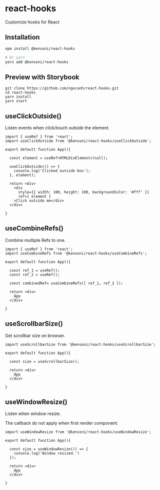 # react-hooks
Customize hooks for React

## Installation

```sh
npm install @kensoni/react-hooks

# Or yarn
yarn add @kensoni/react-hooks
```

## Preview with Storybook

```
git clone https://github.com/ngvcanh/react-hooks.git
cd react-hooks
yarn install
yarn start
```

## useClickOutside()

Listen events when click/touch outside the element.

```tsx
import { useRef } from 'react';
import useClickOutside from '@kensoni/react-hooks/useClickOutside';

export default function App(){

  const element = useRef<HTMLDivElement>(null);

  useClickOutside(() => {
    console.log('Clicked outside box');
  }, element);

  return <div>
    <div 
      style={{ width: 100, height: 100, backgroundColor: '#fff' }} 
      ref={ element }
    >Click outside me</div>
  </div>

}
```

## useCombineRefs()

Combine multiple Refs to one.

```tsx
import { useRef } from 'react';
import useCombineRefs from '@kensoni/react-hooks/useCombineRefs';

export default function App(){

  const ref_1 = useRef();
  const ref_2 = useRef();

  const combinedRef= useCombineRefs([ ref_1, ref_2 ]);

  return <div>
    App
  </div>

}
```

## useScrollbarSize()

Get scrollbar size on browser.

```tsx
import useScrollbarSize from '@kensoni/react-hooks/useScrollbarSize';

export default function App(){

  const size = useScrollbarSize();

  return <div>
    App
  </div>

}
```

## useWindowResize()

Listen when window resize.

The callback do not apply when first render component.

```tsx
import useWindowResize from '@kensoni/react-hooks/useWindowResize';

export default function App(){

  const size = useWindowResize(() => {
    console.log('Window resized.')
  });

  return <div>
    App
  </div>

}
```